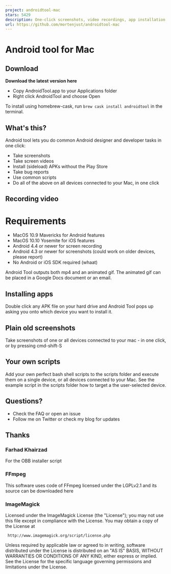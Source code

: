 ```yaml
---
project: androidtool-mac
stars: 5429
description: One-click screenshots, video recordings, app installation for iOS and Android
url: https://github.com/mortenjust/androidtool-mac
---
```


Android tool for Mac
====================

Download
--------

**Download the latest version here**

-   Copy AndroidTool.app to your Applications folder
-   Right click AndroidTool and choose Open

To install using homebrew-cask, run `brew cask install androidtool` in the terminal.

What's this?
------------

Android tool lets you do common Android designer and developer tasks in one click:

-   Take screenshots
-   Take screen videos
-   Install (sideload) APKs without the Play Store
-   Take bug reports
-   Use common scripts
-   Do all of the above on all devices connected to your Mac, in one click

Recording video
---------------

Requirements
============

-   MacOS 10.9 Mavericks for Android features
-   MacOS 10.10 Yosemite for iOS features
-   Android 4.4 or newer for screen recording
-   Android 4.3 or newer for screenshots (could work on older devices, please report)
-   No Android or iOS SDK required (whaat)

Android Tool outputs both mp4 and an animated gif. The animated gif can be placed in a Google Docs document or an email.

Installing apps
---------------

Double click any APK file on your hard drive and Android Tool pops up asking you onto which device you want to install it.

Plain old screenshots
---------------------

Take screenshots of one or all devices connected to your mac - in one click, or by pressing cmd-shift-S

Your own scripts
----------------

Add your own perfect bash shell scripts to the scripts folder and execute them on a single device, or all devices connected to your Mac. See the example script in the scripts folder how to target a the user-selected device.

Questions?
----------

-   Check the FAQ or open an issue
-   Follow me on Twitter or check my blog for updates

Thanks
------

### Farhad Khairzad

For the OBB installer script

### FFmpeg

This software uses code of FFmpeg licensed under the LGPLv2.1 and its source can be downloaded here

### ImageMagick

Licensed under the ImageMagick License (the "License"); you may not use this file except in compliance with the License. You may obtain a copy of the License at

```
 http://www.imagemagick.org/script/license.php
```

Unless required by applicable law or agreed to in writing, software distributed under the License is distributed on an "AS IS" BASIS, WITHOUT WARRANTIES OR CONDITIONS OF ANY KIND, either express or implied. See the License for the specific language governing permissions and limitations under the License.
